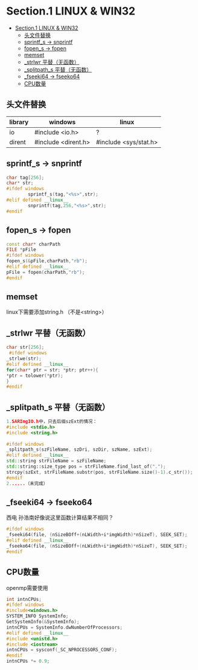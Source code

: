 # Section.1 LINUX & WIN32


<!-- @import "[TOC]" {cmd="toc" depthFrom=1 depthTo=6 orderedList=false} -->

<!-- code_chunk_output -->

- [Section.1 LINUX & WIN32](#section1-linux--win32)
  - [头文件替换](#头文件替换)
  - [sprintf_s -> snprintf](#sprintf_s---snprintf)
  - [fopen_s -> fopen](#fopen_s---fopen)
  - [memset](#memset)
  - [_strlwr 平替（无函数）](#_strlwr-平替无函数)
  - [_splitpath_s 平替（无函数）](#_splitpath_s-平替无函数)
  - [_fseeki64 ->  fseeko64](#_fseeki64----fseeko64)
  - [CPU数量](#cpu数量)

<!-- /code_chunk_output -->


## 头文件替换

| library | windows              | linux                  |
| ------- | -------------------- | ---------------------- |
| io      | \#include <io.h>     | ?                      |
| dirent  | \#include <dirent.h> | \#include <sys/stat.h> |

## sprintf_s -> snprintf

```c++
char tag[256];
char* str;
#ifdef windows
        sprintf_s(tag,"<%s>",str);
#elif defined __linux__
        snprintf(tag,256,"<%s>",str);
#endif
```

## fopen_s -> fopen

```C++
const char* charPath
FILE *pFile
#ifdef windows
fopen_s(&pFile,charPath,"rb");
#elif defined __linux__
pFile = fopen(charPath,"rb");
#endif
```

## memset

linux下需要添加string.h （不是\<string\>）

## _strlwr 平替（无函数）

```C++
char str[256];
 #ifdef windows
_strlwe(str);
#elif defined __linux__
for(char* ptr = str; *ptr; ptr++){
*ptr = tolower(*ptr);
}
#endif
```

## _splitpath_s 平替（无函数）

```C++
1.SARImgIO.h中，只去后缀szExt的情况：
#include <stdio.h>
#include <string.h>
 
#ifdef windows
_splitpath_s(szFileName, szDri, szDir, szName, szExt);
#elif defined __linux__
std::string strFileName = szFileName;
std::string::size_type pos = strFileName.find_last_of(".");
strcpy(szExt, strFileName.substr(pos, strFileName.size()-1).c_str());
#endif
2......（未完成）
```

## _fseeki64 ->  fseeko64

西电 孙浩南好像说这里函数计算结果不相同？

```C++
#ifdef windows
_fseeki64(file, (nSizeBOff+(nLWidth+i*imgWidth)*nSizeT), SEEK_SET);
#elif defined __linux__
_fseeko64(file, (nSizeBOff+(nLWidth+i*imgWidth)*nSizeT), SEEK_SET);
#endif
```

## CPU数量

openmp需要使用

```C++
int intnCPUs;
#ifdef windows
#include<windows.h>
SYSTEM_INFO SystemInfo;
GetSystemInfo(&SystemInfo);
intnCPUs = SystemInfo.dwNumberOfProcessors;
#elif defined __linux__
#include <unistd.h>
#include <iostream>
intnCPUs = sysconf(_SC_NPROCESSORS_CONF);
#endif
intnCPUs *= 0.9;
```



